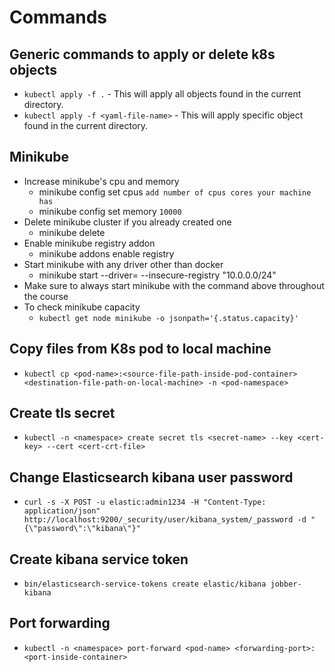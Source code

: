 # Commands

## Generic commands to apply or delete k8s objects

- `kubectl apply -f .` - This will apply all objects found in the current directory.
- `kubectl apply -f <yaml-file-name>` - This will apply specific object found in the current directory.

## Minikube

- Increase minikube's cpu and memory
  - minikube config set cpus `add number of cpus cores your machine has`
  - minikube config set memory `10000`
- Delete minikube cluster if you already created one
  - minikube delete
- Enable minikube registry addon
  - minikube addons enable registry
- Start minikube with any driver other than docker
  - minikube start --driver=<driver-name> --insecure-registry "10.0.0.0/24"
- Make sure to always start minikube with the command above throughout the course
- To check minikube capacity
  - `kubectl get node minikube -o jsonpath='{.status.capacity}'`

## Copy files from K8s pod to local machine

- `kubectl cp <pod-name>:<source-file-path-inside-pod-container> <destination-file-path-on-local-machine> -n <pod-namespace>`

## Create tls secret

- `kubectl -n <namespace> create secret tls <secret-name> --key <cert-key> --cert <cert-crt-file>`

## Change Elasticsearch kibana user password

- `curl -s -X POST -u elastic:admin1234 -H "Content-Type: application/json" http://localhost:9200/_security/user/kibana_system/_password -d "{\"password\":\"kibana\"}"`

## Create kibana service token

- `bin/elasticsearch-service-tokens create elastic/kibana jobber-kibana`

## Port forwarding

- `kubectl -n <namespace> port-forward <pod-name> <forwarding-port>:<port-inside-container>`